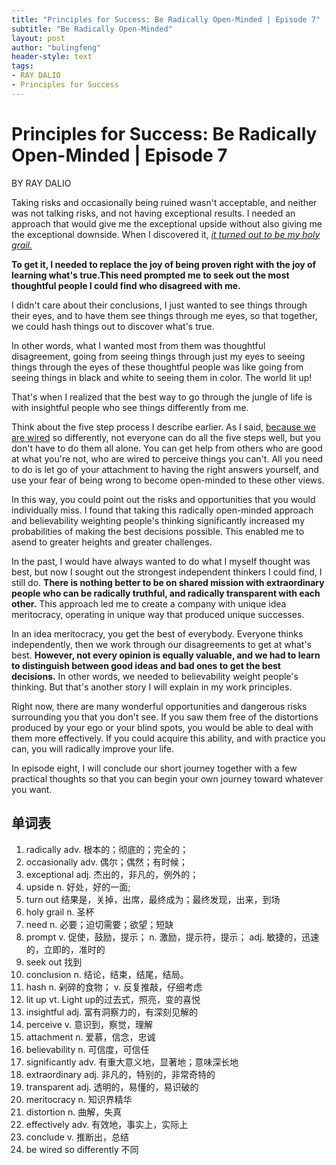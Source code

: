 ```yaml
---
title: "Principles for Success: Be Radically Open-Minded | Episode 7"
subtitle: "Be Radically Open-Minded"
layout: post
author: "bulingfeng"
header-style: text
tags:
- RAY DALIO
- Principles for Success
---
```


# Principles for Success: Be Radically Open-Minded | Episode 7

BY RAY DALIO

Taking risks and occasionally being ruined wasn't acceptable, and neither was not talking risks, and not having exceptional results. I needed an approach that would give me the exceptional upside without also giving me the exceptional downside. When I discovered it, *<u>it turned out to be my holy grail.</u>*

**To get it, I needed to replace the joy of being proven right with the joy of learning what's true.This need prompted me to seek out the most thoughtful people I could find who disagreed with me.**

I didn't care about their conclusions, I just wanted to see things through their eyes, and to have them see things through me eyes, so that together, we could hash things out to discover what's true.

In other words, what I wanted most from them was thoughtful disagreement, going from seeing things through just my eyes to seeing things through the eyes of these thoughtful people was like going from seeing things in black and white to seeing them in color. The world lit up!

That's when I realized that the best way to go through the jungle of life is with insightful people who see things differently from me.

Think about the five step process I describe earlier. As I said, <u>because we are wired</u> so differently, not everyone can do all the five steps well, but you don't have to do them all alone. You can get help from others who are good at what you're not, who are wired to perceive things you can't. All you need to do is let go of your attachment to having the right answers yourself, and use your fear of being wrong to become open-minded to these other views.

In this way, you could point out the risks and opportunities that you would individually miss. I found that taking this radically open-minded approach and believability weighting people's thinking significantly increased my probabilities of making the best decisions possible. This enabled me to asend to greater heights and greater challenges.

In the past, I would have always wanted to do what I myself thought was best, but now I sought out the strongest independent thinkers I could find, I still do. **There is nothing better to be on shared mission with extraordinary people who can be radically truthful, and radically transparent with each other.** This approach led me to create a company with unique idea meritocracy, operating in unique way that produced unique successes.

In an idea meritocracy, you get the best of everybody. Everyone thinks independently, then we work through our disagreements to get at what's best. **However, not every opinion is equally valuable, and we had to learn to distinguish between good ideas and bad ones to get the best decisions.** In other words, we needed to believability weight people's thinking. But that's another story I will explain in my work principles.

Right now, there are many wonderful opportunities and dangerous risks surrounding you that you don't see. If you saw them free of the distortions produced by your ego or your blind spots, you would be able to deal with them more effectively. If you could acquire this ability, and with practice you can, you will radically improve your life.

In episode eight, I will conclude our short journey together with a few practical thoughts so that you can begin your own journey toward whatever you want.

## 单词表

1. radically adv. 根本的；彻底的；完全的； 
2. occasionally adv. 偶尔；偶然；有时候；
3. exceptional adj. 杰出的，非凡的，例外的；
4. upside n. 好处，好的一面;
5. turn out 结果是，关掉，出席，最终成为；最终发现，出来，到场
6. holy grail n. 圣杯
7. need n. 必要；迫切需要；欲望；短缺
8. prompt  v. 促使，鼓励，提示； n. 激励，提示符，提示； adj. 敏捷的，迅速的，立即的，准时的
9. seek out 找到
10. conclusion n. 结论，结束，结尾，结局。
11. hash n. 剁碎的食物； v. 反复推敲，仔细考虑
12. lit up vt. Light up的过去式，照亮，变的喜悦
13. insightful adj. 富有洞察力的，有深刻见解的
14. perceive v. 意识到，察觉，理解
15. attachment n. 爱慕，信念，忠诚
16. believability n. 可信度，可信任
17. significantly adv. 有重大意义地，显著地；意味深长地
18. extraordinary adj. 非凡的，特别的，非常奇特的
19. transparent adj. 透明的，易懂的，易识破的
20. meritocracy n. 知识界精华
21. distortion n. 曲解，失真
22. effectively adv. 有效地，事实上，实际上
23. conclude v. 推断出，总结
24. be wired so differently 不同